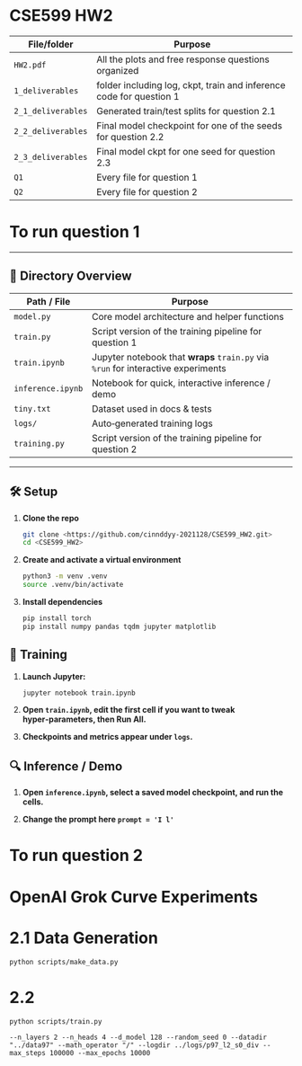 # CSE599 HW2

| File/folder | Purpose |
|-------------|---------|
| `HW2.pdf` | All the plots and free response questions organized|
| `1_deliverables` | folder including log, ckpt, train and inference code for question 1|
| `2_1_deliverables` | Generated train/test splits for question 2.1|
| `2_2_deliverables` | Final model checkpoint for one of the seeds for question 2.2|
| `2_3_deliverables` | Final model ckpt for one seed for question 2.3|
| `Q1` | Every file for question 1|
| `Q2` | Every file for question 2|

# To run question 1

---

## 📁 Directory Overview

| Path / File | Purpose |
|-------------|---------|
| `model.py` | Core model architecture and helper functions |
| `train.py` | Script version of the training pipeline for question 1|
| `train.ipynb` | Jupyter notebook that **wraps** `train.py` via `%run` for interactive experiments |
| `inference.ipynb` | Notebook for quick, interactive inference / demo |
| `tiny.txt` | Dataset used in docs & tests |
| `logs/` | Auto‑generated training logs |
| `training.py` | Script version of the training pipeline for question 2 |

---

## 🛠 Setup

1. **Clone the repo**

   ```bash
   git clone <https://github.com/cinnddyy-2021128/CSE599_HW2.git>
   cd <CSE599_HW2>

2. **Create and activate a virtual environment**

   ```bash
   python3 -m venv .venv
   source .venv/bin/activate

3. **Install dependencies**

   ```bash
   pip install torch
   pip install numpy pandas tqdm jupyter matplotlib

## 🚂 Training

1. **Launch Jupyter:**

   ```bash
   jupyter notebook train.ipynb

2. **Open `train.ipynb`, edit the first cell if you want to tweak hyper‑parameters, then Run All.**

3. **Checkpoints and metrics appear under `logs`.**

## 🔍 Inference / Demo

1. **Open `inference.ipynb`, select a saved model checkpoint, and run the cells.**

2. **Change the prompt here `prompt = 'I l'`**

 # To run question 2

# OpenAI Grok Curve Experiments

# 2.1 Data Generation
`python scripts/make_data.py`

# 2.2

`python scripts/train.py`

`
--n_layers 2
--n_heads 4
--d_model
128
--random_seed
0
--datadir
"../data97"
--math_operator
"/"
--logdir
../logs/p97_l2_s0_div
--max_steps
100000
--max_epochs
10000
`


